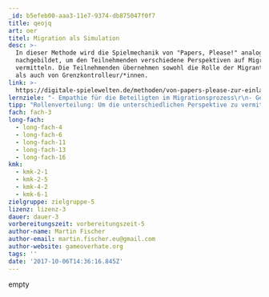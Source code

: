 ```yaml
---
_id: b5efeb00-aaa3-11e7-9374-db875047f0f7
title: qeojq
art: oer
titel: Migration als Simulation
desc: >-
  In dieser Methode wird die Spielmechanik von "Papers, Please!" analog
  nachgebildet, um den Teilnehmenden verschiedene Perspektiven auf Migration zu
  vermitteln. Die Teilnehmenden übernehmen sowohl die Rolle der Migrant/*innen
  als auch von Grenzkontrolleur/*innen.
link: >-
  https://digitale-spielewelten.de/methoden/von-papers-please-zur-einlasskontrolle-an-einer-schule-im-jahr-2022/84
lernziele: "- Empathie für die Beteiligten im Migrationsprozess\r\n- Gerechtigkeitssinn schärfen\r\n- Kritischer Umgang mit Gehorsam, strengen Hierarchien\r\n- Willkür, Machtlosigkeit, Kontrolle erfahrbar machen\r\n- Gesellschaftsstrukturen verstehen"
tipp: "Rollenverteilung: Um die unterschiedlichen Perspektive zu vermitteln, sollten ie Teilnehmenden in mehreren Durchläufen die unterschiedliche Rollen einnehmen. Dabei sollten folgende Rollen berücksichtigt werden: Migrant/*in, Kontrolleur/*in, Bildungsministerium. Die Migrant/*innen geben nur ihre Pässe ab und empfangen die Entscheidung für ihren Schulzugang, Kontrolleur/*innen setzen die Vorgaben des Bildungsministeriums um und eine Gruppe für das Bildungsministerium setzt die täglichen Regeln fest. Dabei muss beachtet werden, dass die Gruppe der Migrant/*innen deutlich größer sein muss als die anderen, empfehlenswert ist eine Verteilung Migrant/*innen:Kontrolleur/*innen 4:1. Die Gruppe des Bildungsministeriums ist variabel, sollte allerdings nicht umfangreich sein um schnell Regeln setzen zu können.\r\n\r\nDigitale Spielenutzung: Ich empfehle auch das Spiel \"Papers, Please!\" selbst einzusetzen. Ungleich der Simulation verdeutlicht dieses auch potentielle Handlungsfolgen und evoziert ein düsteres Szenario in einem fiktiven Post-Sovietischen Staat. Bei Einsatz des Videospiels bietet sich auch ein modularer Aufbau der Methode an. Zunächst sollte die analoge Simulation in der Lebenswelt der Jugendlichen genutzt und reflektiert werden. In einer zweiten Einheit kann durch das Videospiel die Politisierung des Szenarios verschärft werden und noch expliziter diskutiert werden. Durch das Szenario ergeben sich zusätzliche historische Bezugspunkte. Das Spiel ist in der Anschaffung günstig (>10€), für die Umsetzung der Methode allerdings nicht notwendig."
fach: fach-3
long-fach:
  - long-fach-4
  - long-fach-6
  - long-fach-11
  - long-fach-13
  - long-fach-16
kmk:
  - kmk-2-1
  - kmk-2-5
  - kmk-4-2
  - kmk-6-1
zielgruppe: zielgruppe-5
lizenz: lizenz-3
dauer: dauer-3
vorbereitungszeit: vorbereitungszeit-5
author-name: Martin Fischer
author-email: martin.fischer.eu@gmail.com
author-website: gameoverhate.org
tags: ''
date: '2017-10-06T14:36:16.845Z'
---
```

empty
